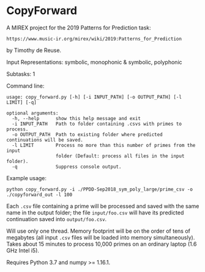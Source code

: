 # CopyForward

A MIREX project for the 2019 Patterns for Prediction task:

`https://www.music-ir.org/mirex/wiki/2019:Patterns_for_Prediction`

by Timothy de Reuse.

Input Representations: symbolic, monophonic & symbolic, polyphonic

Subtasks: 1

Command line:

```
usage: copy_forward.py [-h] [-i INPUT_PATH] [-o OUTPUT_PATH] [-l LIMIT] [-q]

optional arguments:
  -h, --help      show this help message and exit
  -i INPUT_PATH   Path to folder containing .csvs with primes to process.
  -o OUTPUT_PATH  Path to existing folder where predicted continuations will be saved.
  -l LIMIT        Process no more than this number of primes from the input
                  folder (Default: process all files in the input folder).
  -q              Suppress console output.
```

Example usage:

```
python copy_forward.py -i ./PPDD-Sep2018_sym_poly_large/prime_csv -o ./copyforward_out -l 100

```

Each `.csv` file containing a prime will be processed and saved with the same name in the output folder; the file `input/foo.csv` will have its predicted continuation saved into `output/foo.csv`.

Will use only one thread. Memory footprint will be on the order of tens of megabytes (all input `.csv` files will be loaded into memory simultaneously). Takes about 15 minutes to process 10,000 primes on an ordinary laptop (1.6 GHz Intel i5).

Requires Python 3.7 and numpy >= 1.16.1.
